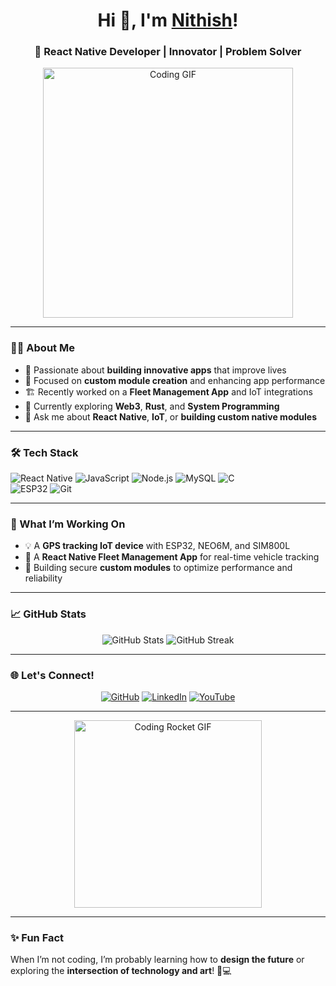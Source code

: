 <!-- Profile Header -->
<h1 align="center">Hi 👋, I'm <a href="https://github.com/metaxcodingtamil" target="_blank">Nithish</a>!</h1>
<h3 align="center">🚀 React Native Developer | Innovator | Problem Solver</h3>

<div align="center">
  <img src="https://media.giphy.com/media/L1R1tvI9svkIWwpVYr/giphy.gif" width="400" alt="Coding GIF">
</div>

---

### 👨‍💻 About Me

- 🌟 Passionate about **building innovative apps** that improve lives  
- 🎯 Focused on **custom module creation** and enhancing app performance  
- 🏗️ Recently worked on a **Fleet Management App** and IoT integrations  
- 🌱 Currently exploring **Web3**, **Rust**, and **System Programming**  
- 💬 Ask me about **React Native**, **IoT**, or **building custom native modules**

---

### 🛠️ Tech Stack
![React Native](https://img.shields.io/badge/React_Native-20232A?style=for-the-badge&logo=react&logoColor=61DAFB) 
![JavaScript](https://img.shields.io/badge/JavaScript-F7DF1E?style=for-the-badge&logo=javascript&logoColor=black) 
![Node.js](https://img.shields.io/badge/Node.js-339933?style=for-the-badge&logo=nodedotjs&logoColor=white)
![MySQL](https://img.shields.io/badge/MySQL-4479A1?style=for-the-badge&logo=mysql&logoColor=white) 
![C](https://img.shields.io/badge/C-00599C?style=for-the-badge&logo=c&logoColor=white)  
![ESP32](https://img.shields.io/badge/ESP32-333?style=for-the-badge&logo=esp32&logoColor=white) 
![Git](https://img.shields.io/badge/Git-F05032?style=for-the-badge&logo=git&logoColor=white)

---

### 🚀 What I’m Working On
- 💡 A **GPS tracking IoT device** with ESP32, NEO6M, and SIM800L  
- 📱 A **React Native Fleet Management App** for real-time vehicle tracking  
- 🔐 Building secure **custom modules** to optimize performance and reliability  

---

### 📈 GitHub Stats
<div align="center">
  <img src="https://github-readme-stats.vercel.app/api?username=metaxcodingtamil&show_icons=true&theme=radical" alt="GitHub Stats" />
  <img src="https://github-readme-streak-stats.herokuapp.com/?user=metaxcodingtamil&theme=radical" alt="GitHub Streak" />
</div>

---

### 🌐 Let's Connect!
<p align="center">
  <a href="https://github.com/metaxcodingtamil" target="_blank"><img alt="GitHub" src="https://img.shields.io/badge/GitHub-333?style=for-the-badge&logo=github&logoColor=white"></a>
  <a href="https://www.linkedin.com/in/nithish-nithish-21b206291/" target="_blank"><img alt="LinkedIn" src="https://img.shields.io/badge/LinkedIn-0077B5?style=for-the-badge&logo=linkedin&logoColor=white"></a>
  <a href="https://www.youtube.com/@MetaxCodingTamil" target="_blank"><img alt="YouTube" src="https://img.shields.io/badge/YouTube-FF0000?style=for-the-badge&logo=youtube&logoColor=white"></a>
</p>

---

<div align="center">
  <img src="https://media.giphy.com/media/xT9IgzoKnwFNmISR8I/giphy.gif" width="300" alt="Coding Rocket GIF">
</div>

---

### ✨ Fun Fact
When I’m not coding, I’m probably learning how to **design the future** or exploring the **intersection of technology and art**! 🎨💻

